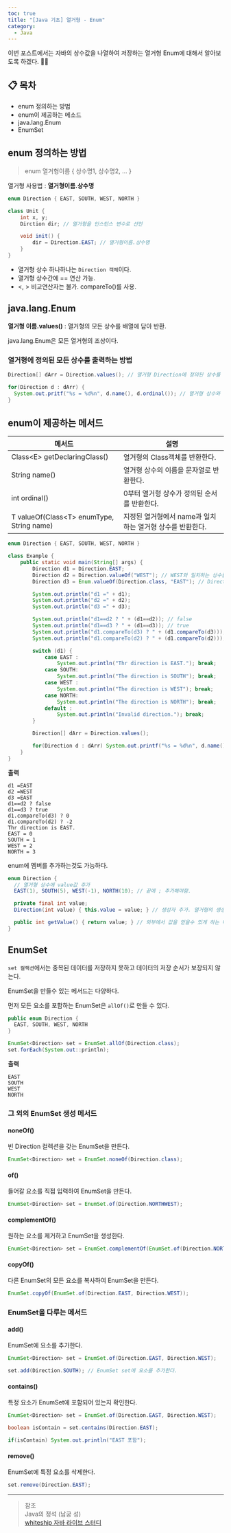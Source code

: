 ```yaml
---
toc: true
title: "[Java 기초] 열거형 - Enum"
category:
  - Java
---
```


이번 포스트에서는 자바의 상수값을 나열하여 저장하는 열거형 Enum에 대해서 알아보도록 하겠다. 👨‍🏫

## 📋 목차
- enum 정의하는 방법
- enum이 제공하는 메소드
- java.lang.Enum
- EnumSet

## enum 정의하는 방법

> enum 열거형이름 { 상수명1, 상수명2, ... }

열거형 사용법 : **열거형이름.상수명**

```java
enum Direction { EAST, SOUTH, WEST, NORTH }

class Unit {
    int x, y;
    Dirction dir; // 열거형을 인스턴스 변수로 선언

    void init() {
        dir = Direction.EAST; // 열거형이름.상수명
    }
}
```

- 열거형 상수 하나하나는 `Direction 객체`이다.
- 열거형 상수간에 == 연산 가능.
- <, > 비교연산자는 불가. compareTo$($)를 사용.


## java.lang.Enum
**열거형 이름.values$($)** :  열거형의 모든 상수를 배열에 담아 반환.

java.lang.Enum은 모든 열거형의 조상이다.

### 열거형에 정의된 모든 상수를 출력하는 방법
```java
Direction[] dArr = Direction.values(); // 열거형 Direction에 정의된 상수를 배열에 담아 반환

for(Direction d : dArr) {
  System.out.pritf("%s = %d%n", d.name(), d.ordinal()); // 열거형 상수와 번호(0부터)가 출력
}
```

## enum이 제공하는 메서드

| 메서드 | 설명 |
|-------|-------|
| Class<<E>E> getDeclaringClass$($) | 열거형의 Class객체를 반환한다. |
|String name$($) | 열거형 상수의 이름을 문자열로 반환한다. |
|int ordinal$($) | 0부터 열거형 상수가 정의된 순서를 반환한다. |
|T valueOf$($Class<<T>T> enumType, String name) | 지정된 열거형에서 name과 일치하는 열거형 상수를 반환한다.|

```java
enum Direction { EAST, SOUTH, WEST, NORTH }

class Example {
    public static void main(String[] args) {
        Direction d1 = Direction.EAST;
        Direction d2 = Direction.valueOf("WEST"); // WEST와 일치하는 상수를 반환
        Direction d3 = Enum.valueOf(Direction.class, "EAST"); // Direction 열거형에서 EAST와 일치하는 상수를 반환

        System.out.println("d1 =" + d1);
        System.out.println("d2 =" + d2);
        System.out.println("d3 =" + d3);

        System.out.println("d1==d2 ? " + (d1==d2)); // false
        System.out.println("d1==d3 ? " + (d1==d3)); // true
        System.out.println("d1.compareTo(d3) ? " + (d1.compareTo(d3))); // 0
        System.out.println("d1.compareTo(d2) ? " + (d1.compareTo(d2))); // -2

        switch (d1) {
            case EAST :
                System.out.println("Thr direction is EAST."); break;
            case SOUTH:
                System.out.println("The direction is SOUTH"); break;
            case WEST :
                System.out.println("The direction is WEST"); break;
            case NORTH:
                System.out.println("The direction is NORTH"); break;
            default :
                System.out.println("Invalid direction."); break;
        }

        Direction[] dArr = Direction.values();

        for(Direction d : dArr) System.out.printf("%s = %d%n", d.name(), d.ordinal()); // 이름 = 순서
    }
}
```

**출력**
```
d1 =EAST
d2 =WEST
d3 =EAST
d1==d2 ? false
d1==d3 ? true
d1.compareTo(d3) ? 0
d1.compareTo(d2) ? -2
Thr direction is EAST.
EAST = 0
SOUTH = 1
WEST = 2
NORTH = 3
```

enum에 멤버를 추가하는것도 가능하다.

```java
enum Direction {
  // 열거형 상수에 value값 추가
  EAST(1), SOUTH(5), WEST(-1), NORTH(10); // 끝에 ; 추가해야함.

  private final int value;
  Direction(int value) { this.value = value; } // 생성자 추가. 열거형의 생성자는 private이다.

  public int getValue() { return value; } // 외부에서 값을 얻을수 있게 하는 메서드
}
```

## EnumSet

`set 컬랙션`에서는 중복된 데이터를 저장하지 못하고 데이터의 저장 순서가 보장되지 않는다.

EnumSet을 만들수 있는 메서드는 다양하다.

먼저 모든 요소를 포함하는 EnumSet은 `allOf()`로 만들 수 있다.

```java
public enum Direction {
  EAST, SOUTH, WEST, NORTH
}

EnumSet<Direction> set = EnumSet.allOf(Direction.class);
set.forEach(System.out::println);
```

**출력**
```
EAST
SOUTH
WEST
NORTH
```

### 그 외의 EnumSet 생성 메서드

#### noneOf$($)
빈 Direction 컬렉션을 갖는 EnumSet을 만든다.

```java
EnumSet<Direction> set = EnumSet.noneOf(Direction.class);
```

#### of$($)
들어갈 요소를 직접 입력하여 EnumSet을 만든다.

```java
EnumSet<Direction> set = EnumSet.of(Direction.NORTHWEST);
```

#### complementOf$($)
원하는 요소를 제거하고 EnumSet을 생성한다.

```java
EnumSet<Direction> set = EnumSet.complementOf(EnumSet.of(Direction.NORTHWEST));
```

#### copyOf$($)
다른 EnumSet의 모든 요소를 복사하여 EnumSet을 만든다.

```java
EnumSet.copyOf(EnumSet.of(Direction.EAST, Direction.WEST));
```

### EnumSet을 다루는 메서드

#### add$($)
EnumSet에 요소를 추가한다.

```java
EnumSet<Direction> set = EnumSet.of(Direction.EAST, Direction.WEST);

set.add(Direction.SOUTH); // EnumSet set에 요소를 추가한다.
```

#### contains$($)
특정 요소가 EnumSet에 포함되어 있는지 확인한다.

```java
EnumSet<Direction> set = EnumSet.of(Direction.EAST, Direction.WEST);

boolean isContain = set.contains(Direction.EAST);

if(isContain) System.out.println("EAST 포함");
```

#### remove$($)
EnumSet에 특정 요소를 삭제한다.

```java
set.remove(Direction.EAST);
```

---

> 참조 <br>
> Java의 정석 $($남궁 성) <br>
> [whiteship 자바 라이브 스터디](https://github.com/whiteship/live-study)